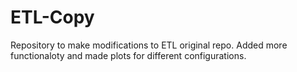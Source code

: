 # ETL-Copy

Repository to make modifications to ETL original repo. Added more functionaloty and made plots for different configurations.
